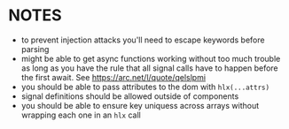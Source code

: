 # NOTES

- to prevent injection attacks you'll need to escape keywords before parsing
- might be able to get async functions working without too much trouble as long
  as you have the rule that all signal calls have to happen before the first
  await. See https://arc.net/l/quote/qelslpmi
- you should be able to pass attributes to the dom with `hlx(...attrs)`
- signal definitions should be allowed outside of components
- you should be able to ensure key uniquess across arrays without wrapping each one in an `hlx` call
